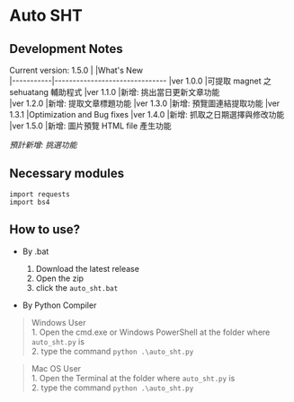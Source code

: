 # Auto SHT
## Development Notes
Current version: 1.5.0
|           |What's New                          
|-----------|-------------------------------
|ver 1.0.0  |可提取 magnet 之 sehuatang 輔助程式
|ver 1.1.0  |新增: 挑出當日更新文章功能      
|ver 1.2.0  |新增: 提取文章標題功能
|ver 1.3.0  |新增: 預覽圖連結提取功能
|ver 1.3.1  |Optimization and Bug fixes
|ver 1.4.0  |新增: 抓取之日期選擇與修改功能
|ver 1.5.0  |新增: 圖片預覽 HTML file 產生功能

*預計新增: 挑選功能*

## Necessary modules
```
import requests 
import bs4
```
## How to use?
- By .bat
	1. Download the latest release
	2. Open the zip
	3. click the `auto_sht.bat`

- By Python Compiler
> Windows User<br>
	1. Open the cmd.exe or Windows PowerShell at the folder where `auto_sht.py` is<br>
	2. type the command `python .\auto_sht.py`

> Mac OS User<br>
	1. Open the Terminal at the folder where `auto_sht.py` is<br>
	2. type the command `python .\auto_sht.py`
